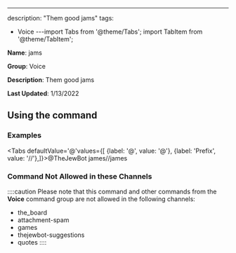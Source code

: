 ---
description: "Them good jams"
tags:
  - Voice
---import Tabs from '@theme/Tabs';
import TabItem from '@theme/TabItem';

**Name**: jams

**Group**: Voice

**Description**: Them good jams

**Last Updated**: 1/13/2022

## Using the command

### Examples
<Tabs defaultValue='@'values={[ {label: '@', value: '@'}, {label: 'Prefix', value: '//'},]}><TabItem value='@'>@TheJewBot james</TabItem><TabItem value='//'>//james</TabItem></Tabs>

### Command Not Allowed in these Channels
::::caution Please note that this command and other commands from the **Voice** command group are not allowed in the following channels:
- the_board
- attachment-spam
- games
- thejewbot-suggestions
- quotes
::::